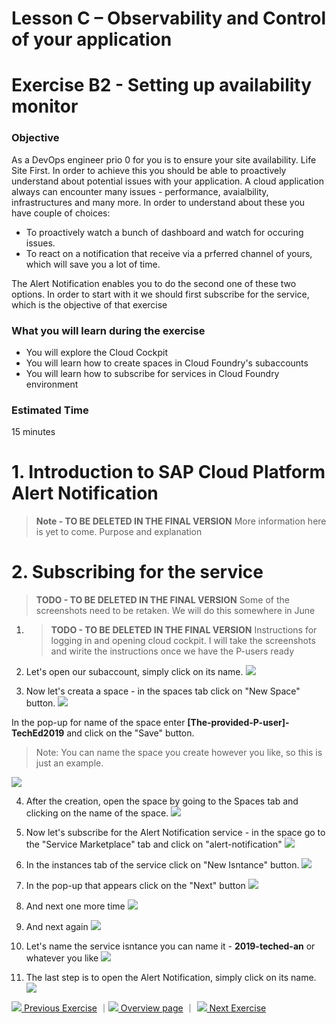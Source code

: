 # Lesson C – Observability and Control of your application
# Exercise B2 - Setting up availability monitor

### Objective
As a DevOps engineer prio 0 for you is to ensure your site availability. Life Site First. In order to achieve this you should be able to proactively understand about potential issues with your application. A cloud application always can encounter many issues - performance, avaialbility, infrastructures and many more. In order to understand about these you have couple of choices:
* To proactively watch a bunch of dashboard and watch for occuring issues.
* To react on a notification that receive via a prferred channel of yours, which will save you a lot of time.

The Alert Notification enables you to do the second one of these two options. In order to start with it we should first subscribe for the service, which is the objective of that exercise

### What you will learn during the exercise
* You will explore the Cloud Cockpit
* You will learn how to create spaces in Cloud Foundry's subaccounts
* You will learn how to subscribe for services in Cloud Foundry environment

### Estimated Time
15 minutes

# 1. Introduction to SAP Cloud Platform Alert Notification
> **Note - TO BE DELETED IN THE FINAL VERSION**  More information here is yet to come. Purpose and explanation

# 2. Subscribing for the service
> **TODO - TO BE DELETED IN THE FINAL VERSION**  Some of the screenshots need to be retaken. We will do this somewhere in June

1. > **TODO - TO BE DELETED IN THE FINAL VERSION**  Instructions for logging in and opening cloud cockpit. I will take the screenshots and wirite the instructions once we have the P-users ready

2. Let's open our subaccount, simply click on its name.
![](../../images/c/c1_1_navigate_to_subaccount.png)

3. Now let's creata a space - in the spaces tab click on "New Space" button.
![](../../images/c/c1_2_create_space.png)

In the pop-up for name of the space enter **[The-provided-P-user]-TechEd2019** and click on the "Save" button. 
> Note: You can name the space you create however you like, so this is just an example.

![](../../images/c/c1_3_assign_roles.png)

4. After the creation, open the space by going to the Spaces tab and clicking on the name of the space.
![](../../images/c/c1_4_open_space.png)

5. Now let's subscribe for the Alert Notification service - in the space go to the "Service Marketplace" tab and click on "alert-notification"
![](../../images/c/c1_5_subscribe.png)

6. In the instances tab of the service click on "New Isntance" button.
![](../../images/c/c1_6_create_instance.png)

7. In the pop-up that appears click on the "Next" button
![](../../images/c/c1_7_create_instance_next.png)

8. And next one more time
![](../../images/c/c1_8_chose_plan.png)

8. And next again
![](../../images/c/c1_9_chose_app.png)

9. Let's name the service isntance you can name it - **2019-teched-an** or whatever you like
![](../../images/c/c1_10_name_instance.png)

10. The last step is to open the Alert Notification, simply click on its name.
![](../../images/c/c1_11_open_alert_notification.png)

[![](../../images/nav-previous.png) Previous Exercise](../B2/README.md) ｜[![](../../images/nav-home.png) Overview page](../../README.md) ｜ [![](../../images/nav-next.png) Next Exercise](../exercises/C2/README.md)